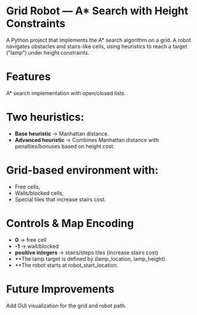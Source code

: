 # Grid Robot — A* Search with Height Constraints
A Python project that implements the A* search algorithm on a grid.
A robot navigates obstacles and stairs-like cells, using heuristics to reach a target ("lamp") under height constraints.

# Features
A* search implementation with open/closed lists.
# Two heuristics:
- **Base heuristic** → Manhattan distance.
- **Advanced heuristic** → Combines Manhattan distance with penalties/bonuses based on height cost.

# Grid-based environment with:
- Free cells,
- Walls/blocked cells,
- Special tiles that increase stairs cost.

# Controls & Map Encoding
- **0** → free cell
- **-1** → wall/blocked
- **positive integers** → stairs/steps tiles (increase stairs cost)
- **The lamp target is defined by (lamp_location, lamp_height).
- **The robot starts at robot_start_location.

# Future Improvements
Add GUI visualization for the grid and robot path.


